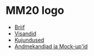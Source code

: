 # MM20 logo
- [Briif](./MM20_LogoBriif.md)
- [Visandid](./MM20_LogoVisandid.md)
- [Kujundused](./MM20_LogoKujundused.md)
- [Andmekandjad ja Mock-up'id](./MM20_LogoMockup.md)